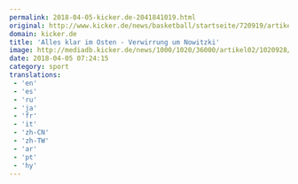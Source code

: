 ```yaml
---
permalink: 2018-04-05-kicker.de-2041841019.html
original: http://www.kicker.de/news/basketball/startseite/720919/artikel_alles-klar-im-osten---verwirrung-um-nowitzki.html#omrss
domain: kicker.de
title: 'Alles klar im Osten - Verwirrung um Nowitzki'
image: http://mediadb.kicker.de/news/1000/1020/36000/artikel02/1020928/dirk560-1522910449.jpg
date: 2018-04-05 07:24:15
category: sport
translations: 
 - 'en'
 - 'es'
 - 'ru'
 - 'ja'
 - 'fr'
 - 'it'
 - 'zh-CN'
 - 'zh-TW'
 - 'ar'
 - 'pt'
 - 'hy'
---
```


